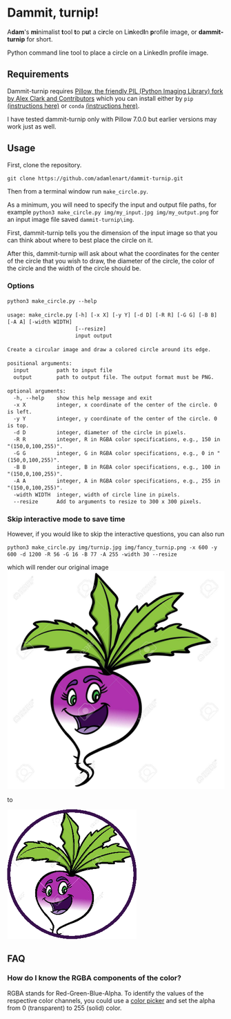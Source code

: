 # Dammit, turnip!

A**dam**'s **mi**nimalist **t**ool **t**o p**u**t a ci**r**cle on Li**n**ked**I**n **p**rofile image, or **dammit-turnip** for short.

Python command line tool to place a circle on a LinkedIn profile image.

## Requirements
Dammit-turnip requires [Pillow, the friendly PIL (Python Imaging Library) fork by Alex Clark and Contributors](https://pillow.readthedocs.io) which you can install either by `pip` [(instructions here)](https://pillow.readthedocs.io/en/stable/installation.html#basic-installation) or `conda` [(instructions here)](https://anaconda.org/anaconda/pillow).

I have tested dammit-turnip only with Pillow 7.0.0 but earlier versions may work just as well. 

## Usage

First, clone the repository.
```
git clone https://github.com/adamlenart/dammit-turnip.git
```

Then from a terminal window run `make_circle.py`.

As a minimum, you will need to specify the input and output file paths, for example
`python3 make_circle.py img/my_input.jpg img/my_output.png` for an input image file saved `dammit-turnip\img`.

First, dammit-turnip tells you the dimension of the input image so that you can think about where to best place the circle on it.

After this, dammit-turnip will ask about what the coordinates for the center of the circle that you wish to draw, the diameter of the circle, the color of the circle and the width of the circle should be.

### Options
```
python3 make_circle.py --help

usage: make_circle.py [-h] [-x X] [-y Y] [-d D] [-R R] [-G G] [-B B] [-A A] [-width WIDTH]
                      [--resize]
                      input output

Create a circular image and draw a colored circle around its edge.

positional arguments:
  input         path to input file
  output        path to output file. The output format must be PNG.

optional arguments:
  -h, --help    show this help message and exit
  -x X          integer, x coordinate of the center of the circle. 0 is left.
  -y Y          integer, y coordinate of the center of the circle. 0 is top.
  -d D          integer, diameter of the circle in pixels.
  -R R          integer, R in RGBA color specifications, e.g., 150 in "(150,0,100,255)".
  -G G          integer, G in RGBA color specifications, e.g., 0 in "(150,0,100,255)".
  -B B          integer, B in RGBA color specifications, e.g., 100 in "(150,0,100,255)".
  -A A          integer, A in RGBA color specifications, e.g., 255 in "(150,0,100,255)".
  -width WIDTH  integer, width of circle line in pixels.
  --resize      Add to arguments to resize to 300 x 300 pixels.
```

### Skip interactive mode to save time

However, if you would like to skip the interactive questions, you can also run
```
python3 make_circle.py img/turnip.jpg img/fancy_turnip.png -x 600 -y 600 -d 1200 -R 56 -G 16 -B 77 -A 255 -width 30 --resize
```
which will render our original image ![old-turnip](img/turnip.jpg)

to

![new-turnip](img/fancy_turnip.png) 

## FAQ

### How do I know the RGBA components of the color?
RGBA stands for Red-Green-Blue-Alpha. To identify the values of the respective color channels, you could use a [color picker](https://imagecolorpicker.com/) and set the alpha from 0 (transparent) to 255 (solid) color.



